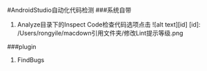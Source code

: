 #AndroidStudio自动化代码检测
###系统自带
1. Analyze目录下的Inspect Code检查代码选项点击
![alt text][id] 
[id]: /Users/rongyile/macdown引用文件夹/修改Lint提示等级.png



###plugin
1. FindBugs
